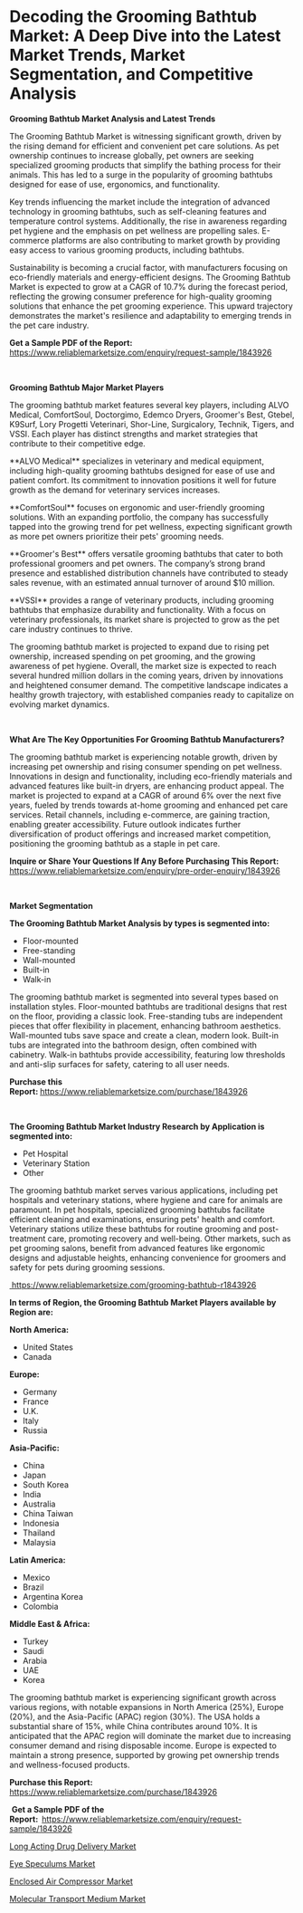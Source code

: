 <p><h1>Decoding the Grooming Bathtub Market: A Deep Dive into the Latest Market Trends, Market Segmentation, and Competitive Analysis</h1></p><p><strong>Grooming Bathtub Market Analysis and Latest Trends</strong></p>
<p><p>The Grooming Bathtub Market is witnessing significant growth, driven by the rising demand for efficient and convenient pet care solutions. As pet ownership continues to increase globally, pet owners are seeking specialized grooming products that simplify the bathing process for their animals. This has led to a surge in the popularity of grooming bathtubs designed for ease of use, ergonomics, and functionality.</p><p>Key trends influencing the market include the integration of advanced technology in grooming bathtubs, such as self-cleaning features and temperature control systems. Additionally, the rise in awareness regarding pet hygiene and the emphasis on pet wellness are propelling sales. E-commerce platforms are also contributing to market growth by providing easy access to various grooming products, including bathtubs.</p><p>Sustainability is becoming a crucial factor, with manufacturers focusing on eco-friendly materials and energy-efficient designs. The Grooming Bathtub Market is expected to grow at a CAGR of 10.7% during the forecast period, reflecting the growing consumer preference for high-quality grooming solutions that enhance the pet grooming experience. This upward trajectory demonstrates the market's resilience and adaptability to emerging trends in the pet care industry.</p></p>
<p><strong>Get a Sample PDF of the Report:&nbsp;</strong> <a href="https://www.reliablemarketsize.com/enquiry/request-sample/1843926?utm_campaign=2041&utm_medium=2&utm_source=Github&utm_content=ia&utm_term=03032025&utm_id=grooming-bathtub">https://www.reliablemarketsize.com/enquiry/request-sample/1843926</a></p>
<p>&nbsp;</p>
<p><strong>Grooming Bathtub Major Market Players</strong></p>
<p><p>The grooming bathtub market features several key players, including ALVO Medical, ComfortSoul, Doctorgimo, Edemco Dryers, Groomer's Best, Gtebel, K9Surf, Lory Progetti Veterinari, Shor-Line, Surgicalory, Technik, Tigers, and VSSI. Each player has distinct strengths and market strategies that contribute to their competitive edge.</p><p>**ALVO Medical** specializes in veterinary and medical equipment, including high-quality grooming bathtubs designed for ease of use and patient comfort. Its commitment to innovation positions it well for future growth as the demand for veterinary services increases.</p><p>**ComfortSoul** focuses on ergonomic and user-friendly grooming solutions. With an expanding portfolio, the company has successfully tapped into the growing trend for pet wellness, expecting significant growth as more pet owners prioritize their pets' grooming needs.</p><p>**Groomer's Best** offers versatile grooming bathtubs that cater to both professional groomers and pet owners. The company’s strong brand presence and established distribution channels have contributed to steady sales revenue, with an estimated annual turnover of around $10 million.</p><p>**VSSI** provides a range of veterinary products, including grooming bathtubs that emphasize durability and functionality. With a focus on veterinary professionals, its market share is projected to grow as the pet care industry continues to thrive.</p><p>The grooming bathtub market is projected to expand due to rising pet ownership, increased spending on pet grooming, and the growing awareness of pet hygiene. Overall, the market size is expected to reach several hundred million dollars in the coming years, driven by innovations and heightened consumer demand. The competitive landscape indicates a healthy growth trajectory, with established companies ready to capitalize on evolving market dynamics.</p></p>
<p>&nbsp;</p>
<p><strong>What Are The Key Opportunities For Grooming Bathtub Manufacturers?</strong></p>
<p><p>The grooming bathtub market is experiencing notable growth, driven by increasing pet ownership and rising consumer spending on pet wellness. Innovations in design and functionality, including eco-friendly materials and advanced features like built-in dryers, are enhancing product appeal. The market is projected to expand at a CAGR of around 6% over the next five years, fueled by trends towards at-home grooming and enhanced pet care services. Retail channels, including e-commerce, are gaining traction, enabling greater accessibility. Future outlook indicates further diversification of product offerings and increased market competition, positioning the grooming bathtub as a staple in pet care.</p></p>
<p><strong>Inquire or Share Your Questions If Any Before Purchasing This Report:</strong> <a href="https://www.reliablemarketsize.com/enquiry/pre-order-enquiry/1843926?utm_campaign=2041&utm_medium=2&utm_source=Github&utm_content=ia&utm_term=03032025&utm_id=grooming-bathtub">https://www.reliablemarketsize.com/enquiry/pre-order-enquiry/1843926</a></p>
<p>&nbsp;</p>
<p><strong>Market Segmentation</strong></p>
<p><strong>The Grooming Bathtub Market Analysis by types is segmented into:</strong></p>
<p><ul><li>Floor-mounted</li><li>Free-standing</li><li>Wall-mounted</li><li>Built-in</li><li>Walk-in</li></ul></p>
<p><p>The grooming bathtub market is segmented into several types based on installation styles. Floor-mounted bathtubs are traditional designs that rest on the floor, providing a classic look. Free-standing tubs are independent pieces that offer flexibility in placement, enhancing bathroom aesthetics. Wall-mounted tubs save space and create a clean, modern look. Built-in tubs are integrated into the bathroom design, often combined with cabinetry. Walk-in bathtubs provide accessibility, featuring low thresholds and anti-slip surfaces for safety, catering to all user needs.</p></p>
<p><strong>Purchase this Report:&nbsp;</strong><a href="https://www.reliablemarketsize.com/purchase/1843926?utm_campaign=2041&utm_medium=2&utm_source=Github&utm_content=ia&utm_term=03032025&utm_id=grooming-bathtub">https://www.reliablemarketsize.com/purchase/1843926</a></p>
<p>&nbsp;</p>
<p><strong>The Grooming Bathtub Market Industry Research by Application is segmented into:</strong></p>
<p><ul><li>Pet Hospital</li><li>Veterinary Station</li><li>Other</li></ul></p>
<p><p>The grooming bathtub market serves various applications, including pet hospitals and veterinary stations, where hygiene and care for animals are paramount. In pet hospitals, specialized grooming bathtubs facilitate efficient cleaning and examinations, ensuring pets' health and comfort. Veterinary stations utilize these bathtubs for routine grooming and post-treatment care, promoting recovery and well-being. Other markets, such as pet grooming salons, benefit from advanced features like ergonomic designs and adjustable heights, enhancing convenience for groomers and safety for pets during grooming sessions.</p></p>
<p><a href="https://www.reliablemarketsize.com/grooming-bathtub-r1843926?utm_campaign=2041&utm_medium=2&utm_source=Github&utm_content=ia&utm_term=03032025&utm_id=grooming-bathtub">&nbsp;https://www.reliablemarketsize.com/grooming-bathtub-r1843926</a></p>
<p><strong>In terms of Region, the Grooming Bathtub Market Players available by Region are:</strong></p>
<p>
    <p> <strong> North America: </strong>
        <ul>
            <li>United States</li>
            <li>Canada</li>
        </ul>
        </p> 
    <p> <strong> Europe: </strong>
        <ul>
            <li>Germany</li>
            <li>France</li>
            <li>U.K.</li>
            <li>Italy</li>
            <li>Russia</li>
        </ul>
        </p> 
    <p> <strong> Asia-Pacific: </strong>
        <ul>
            <li>China</li>
            <li>Japan</li>
            <li>South Korea</li>
            <li>India</li>
            <li>Australia</li>
            <li>China Taiwan</li>
            <li>Indonesia</li>
            <li>Thailand</li>
            <li>Malaysia</li>
        </ul>
        </p> 
    <p> <strong> Latin America: </strong>
        <ul>
            <li>Mexico</li>
            <li>Brazil</li>
            <li>Argentina Korea</li>
            <li>Colombia</li>
        </ul>
        </p> 
    <p> <strong> Middle East & Africa: </strong>
        <ul>
            <li>Turkey</li>
            <li>Saudi</li>
            <li>Arabia</li>
            <li>UAE</li>
            <li>Korea</li>
        </ul>
    </p>
    </p>
<p><p>The grooming bathtub market is experiencing significant growth across various regions, with notable expansions in North America (25%), Europe (20%), and the Asia-Pacific (APAC) region (30%). The USA holds a substantial share of 15%, while China contributes around 10%. It is anticipated that the APAC region will dominate the market due to increasing consumer demand and rising disposable income. Europe is expected to maintain a strong presence, supported by growing pet ownership trends and wellness-focused products.</p></p>
<p><strong>Purchase this Report: </strong><a href="https://www.reliablemarketsize.com/purchase/1843926?utm_campaign=2041&utm_medium=2&utm_source=Github&utm_content=ia&utm_term=03032025&utm_id=grooming-bathtub">https://www.reliablemarketsize.com/purchase/1843926</a></p>
<p>&nbsp;<strong>Get a Sample PDF of the Report:&nbsp;&nbsp;</strong><a href="https://www.reliablemarketsize.com/enquiry/request-sample/1843926?utm_campaign=2041&utm_medium=2&utm_source=Github&utm_content=ia&utm_term=03032025&utm_id=grooming-bathtub">https://www.reliablemarketsize.com/enquiry/request-sample/1843926</a></p>
<p><strong></strong></p>
<p><p><a href="https://github.com/amagloeaad54/Market-Research-Report-List-1/blob/main/long-acting-drug-delivery-market.md?utm_campaign=2041&utm_medium=2&utm_source=Github&utm_content=ia&utm_term=03032025&utm_id=grooming-bathtub">Long Acting Drug Delivery Market</a></p><p><a href="https://github.com/blauetrelawz/Market-Research-Report-List-1/blob/main/eye-speculums-market.md?utm_campaign=2041&utm_medium=2&utm_source=Github&utm_content=ia&utm_term=03032025&utm_id=grooming-bathtub">Eye Speculums Market</a></p><p><a href="https://github.com/elizabethdagraca/Market-Research-Report-List-5/blob/main/enclosed-air-compressor-market.md?utm_campaign=2041&utm_medium=2&utm_source=Github&utm_content=ia&utm_term=03032025&utm_id=grooming-bathtub">Enclosed Air Compressor Market</a></p><p><a href="https://github.com/porstgowinjq/Market-Research-Report-List-1/blob/main/molecular-transport-medium-market.md?utm_campaign=2041&utm_medium=2&utm_source=Github&utm_content=ia&utm_term=03032025&utm_id=grooming-bathtub">Molecular Transport Medium Market</a></p></p>